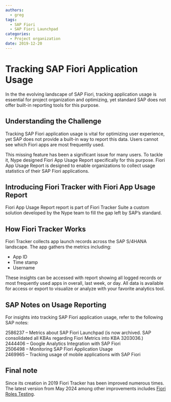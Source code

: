 ```yaml
---
authors:
  - greg
tags:
  - SAP Fiori
  - SAP Fiori Launchpad
categories:
  - Project organization
date: 2019-12-20
---
```


# Tracking SAP Fiori Application Usage

In the the evolving landscape of SAP Fiori, tracking application usage is essential for project organization and optimizing, yet standard SAP does not  offer built-in reporting tools for this purpose.

<!-- more -->

## Understanding the Challenge

Tracking SAP Fiori application usage is vital for optimizing user experience, yet SAP does not provide a built-in way to report this data. Users cannot see which Fiori apps are most frequently used. 

This missing feature has been a significant issue for many users. To tackle it, Nype designed Fiori App Usage Report specifically for this purpose. Fiori App Usage Report is designed to enable organizations to collect usage statistics of their SAP Fiori applications.

## Introducing Fiori Tracker with Fiori App Usage Report

Fiori App Usage Report report is part of Fiori Tracker Suite  a custom solution developed by the Nype team to fill the gap left by SAP’s standard.

## How Fiori Tracker Works

Fiori Tracker collects app launch records across the SAP S/4HANA landscape. The app gathers the metrics including:
- App ID 
- Time stamp
- Username

These insights can be accessed with report showing all logged records or most frequently used apps in overall, last week, or day.
All data is available for access or export to visualize or analyze with your favorite analytics tool. 

## SAP Notes on Usage Reporting

For insights into tracking SAP Fiori application usage, refer to the following SAP notes:

2586237 – Metrics about SAP Fiori Launchpad (is now archived. SAP consolidated all KBAs regarding Fiori Metrics into KBA 3203036.)<br>
2444406 – Google Analytics Integration with SAP Fiori<br>
2506498 – Monitoring SAP Fiori Application Usage<br>
2469965 – Tracking usage of mobile applications with SAP Fiori<br>

## Final note

Since its creation in 2019 Fiori Tracker has been improved numerous times. The latest version from May 2024 among other improvements includes [Fiori Roles Testing](https://fioriroletesting.com/).
